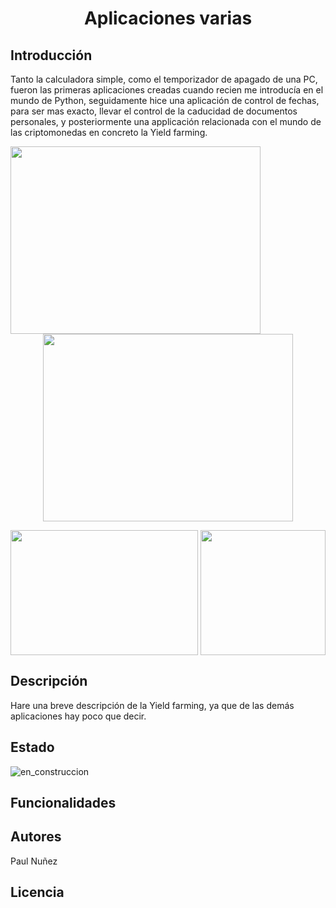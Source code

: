 # <h1 align="center"> Aplicaciones varias </h1>

## Introducción

Tanto la calculadora simple, como el temporizador de apagado de una PC, fueron las primeras aplicaciones creadas cuando recien me introducía en el mundo de Python, 
seguidamente hice una aplicación de control de fechas, para ser mas exacto, llevar el control de la caducidad de documentos personales, y posteriormente una applicación relacionada con el mundo de las criptomonedas en concreto la Yield farming.

<img align="left" width="400" height="300" src="https://github.com/Paul243654/Aplicaciones_varias/assets/112754073/6ee8efbd-fec1-4a73-9552-ce0ec1f9aea7"> 

<p align="center">
  <img width="400" height="300" src="https://github.com/Paul243654/Aplicaciones_varias/assets/112754073/1411a2d9-511d-4fd9-ad37-37696e20ffbb">
</p>


<img align="left" width="300" height="200" src="https://github.com/Paul243654/Aplicaciones_varias/assets/112754073/0788c399-2685-499d-9327-736bfe2b9d6a">

<p align="center">
  <img width="200" height="200" src="https://github.com/Paul243654/Aplicaciones_varias/assets/112754073/59105dfe-4ef2-4f04-b173-4d41f4812ffa">
</p>



## Descripción

Hare una breve descripción de la Yield farming, ya que de las demás aplicaciones hay poco que decir.

## Estado

![en_construccion](https://github.com/Paul243654/Aplicaciones_varias/assets/112754073/8fed76f5-3400-41fa-8a60-f0a380adcf4e)


## Funcionalidades



## Autores

Paul Nuñez

## Licencia
